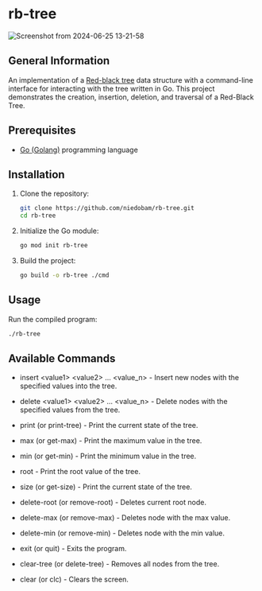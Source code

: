 # rb-tree

![Screenshot from 2024-06-25 13-21-58](https://github.com/niedobam/rb-tree/assets/127039716/21303475-83ab-4863-a909-6f0eb54a4581)

## General Information
An implementation of a [Red-black tree](https://en.wikipedia.org/wiki/Red%E2%80%93black_tree) data structure with a command-line interface for interacting with the tree written in Go. This project demonstrates the creation, insertion, deletion, and traversal of a Red-Black Tree.

## Prerequisites
* [Go (Golang)](https://go.dev/) programming language

## Installation

1. Clone the repository:

    ```sh
    git clone https://github.com/niedobam/rb-tree.git
    cd rb-tree
    ```

2. Initialize the Go module:

    ```sh
    go mod init rb-tree
    ```

3. Build the project:

    ```sh
    go build -o rb-tree ./cmd
    ```

## Usage

Run the compiled program:

```sh
./rb-tree
```
## Available Commands
* insert \<value1> \<value2> ... \<value_n> - Insert new nodes with the specified values into the tree.

* delete \<value1> \<value2> ... \<value_n> - Delete nodes with the specified values from the tree.

* print (or print-tree) - Print the current state of the tree.

* max (or get-max) - Print the maximum value in the tree.

* min (or get-min) - Print the minimum value in the tree.

* root - Print the root value of the tree.

* size (or get-size) - Print the current state of the tree.

* delete-root (or remove-root) - Deletes current root node.

* delete-max (or remove-max) - Deletes node with the max value.

* delete-min (or remove-min) - Deletes node with the min value.

* exit (or quit) - Exits the program.

* clear-tree (or delete-tree) - Removes all nodes from the tree.

* clear (or clc) - Clears the screen.
